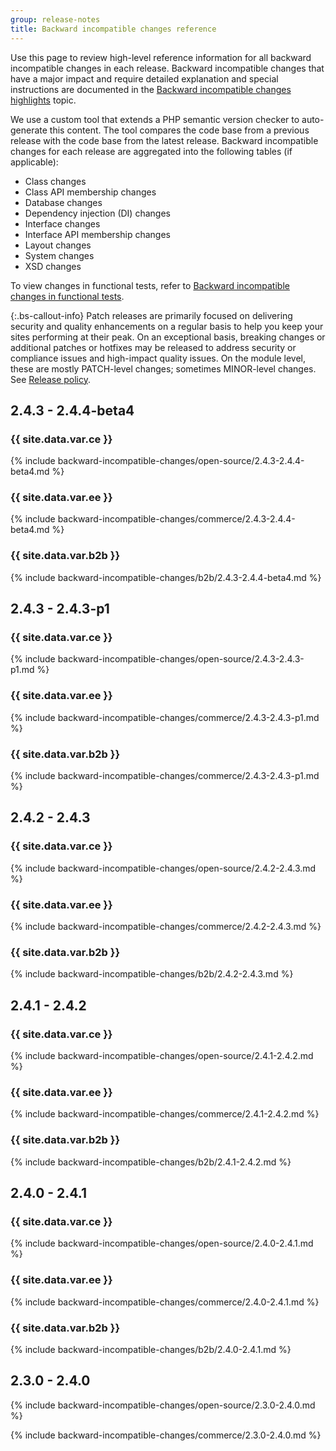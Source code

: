 ```yaml
---
group: release-notes
title: Backward incompatible changes reference
---
```


Use this page to review high-level reference information for all backward incompatible changes in each release. Backward incompatible changes that have a major impact and require detailed explanation and special instructions are documented in the [Backward incompatible changes highlights]({{page.baseurl}}/release-notes/backward-incompatible-changes/index.html) topic.

We use a custom tool that extends a PHP semantic version checker to auto-generate this content. The tool compares the code base from a previous release with the code base from the latest release. Backward incompatible changes for each release are aggregated into the following tables (if applicable):

-  Class changes
-  Class API membership changes
-  Database changes
-  Dependency injection (DI) changes
-  Interface changes
-  Interface API membership changes
-  Layout changes
-  System changes
-  XSD changes

To view changes in functional tests, refer to [Backward incompatible changes in functional tests]({{page.baseurl}}/reference/mftf/backward-incompatible-changes.html).

{:.bs-callout-info}
Patch releases are primarily focused on delivering security and quality enhancements on a regular basis to help you keep your sites performing at their peak. On an exceptional basis, breaking changes or additional patches or hotfixes may be released to address security or compliance issues and high-impact quality issues. On the module level, these are mostly PATCH-level changes; sometimes MINOR-level changes. See [Release policy]({{site.baseurl}}/release/policy/).

## 2.4.3 - 2.4.4-beta4

### {{ site.data.var.ce }}

{% include backward-incompatible-changes/open-source/2.4.3-2.4.4-beta4.md %}

### {{ site.data.var.ee }}

{% include backward-incompatible-changes/commerce/2.4.3-2.4.4-beta4.md %}

### {{ site.data.var.b2b }}

{% include backward-incompatible-changes/b2b/2.4.3-2.4.4-beta4.md %}

## 2.4.3 - 2.4.3-p1

### {{ site.data.var.ce }}

{% include backward-incompatible-changes/open-source/2.4.3-2.4.3-p1.md %}

### {{ site.data.var.ee }}

{% include backward-incompatible-changes/commerce/2.4.3-2.4.3-p1.md %}

### {{ site.data.var.b2b }}

{% include backward-incompatible-changes/commerce/2.4.3-2.4.3-p1.md %}

## 2.4.2 - 2.4.3

### {{ site.data.var.ce }}

{% include backward-incompatible-changes/open-source/2.4.2-2.4.3.md %}

### {{ site.data.var.ee }}

{% include backward-incompatible-changes/commerce/2.4.2-2.4.3.md %}

### {{ site.data.var.b2b }}

{% include backward-incompatible-changes/b2b/2.4.2-2.4.3.md %}

## 2.4.1 - 2.4.2

### {{ site.data.var.ce }}

{% include backward-incompatible-changes/open-source/2.4.1-2.4.2.md %}

### {{ site.data.var.ee }}

{% include backward-incompatible-changes/commerce/2.4.1-2.4.2.md %}

### {{ site.data.var.b2b }}

{% include backward-incompatible-changes/b2b/2.4.1-2.4.2.md %}

## 2.4.0 - 2.4.1

### {{ site.data.var.ce }}

{% include backward-incompatible-changes/open-source/2.4.0-2.4.1.md %}

### {{ site.data.var.ee }}

{% include backward-incompatible-changes/commerce/2.4.0-2.4.1.md %}

### {{ site.data.var.b2b }}

{% include backward-incompatible-changes/b2b/2.4.0-2.4.1.md %}

## 2.3.0 - 2.4.0

{% include backward-incompatible-changes/open-source/2.3.0-2.4.0.md %}

{% include backward-incompatible-changes/commerce/2.3.0-2.4.0.md %}
